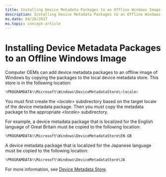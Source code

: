 ```yaml
---
title: Installing Device Metadata Packages to an Offline Windows Image
description: Installing Device Metadata Packages to an Offline Windows Image
ms.date: 04/20/2017
ms.topic: concept-article
---
```


# Installing Device Metadata Packages to an Offline Windows Image


Computer OEMs can add device metadata packages to an offline image of Windows by copying the packages to the local device metadata store. This store is in the following location:

```cpp
%PROGRAMDATA%\Microsoft\Windows\DeviceMetadataStore\<locale>
```

You must first create the *&lt;locale&gt;* subdirectory based on the target locale of the device metadata package. Then you must copy the metadata package to the appropriate *&lt;locale&gt;* subdirectory.

For example, a device metadata package that is localized for the English language of Great Britain must be copied to the following location:

```cpp
%PROGRAMDATA%\Microsoft\Windows\DeviceMetadataStore\EN-GB
```

A device metadata package that is localized for the Japanese language must be copied to the following location:

```cpp
%PROGRAMDATA%\Microsoft\Windows\DeviceMetadataStore\JA
```

For more information, see [Device Metadata Store](device-metadata-store.md).

 

 





